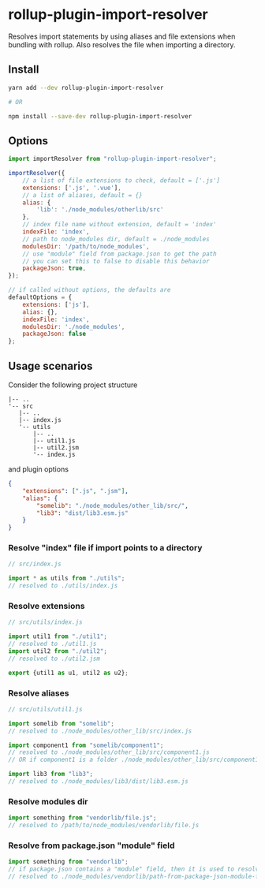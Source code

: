 # rollup-plugin-import-resolver

Resolves import statements by using aliases and file extensions when bundling with rollup.
Also resolves the file when importing a directory.

## Install

```bash
yarn add --dev rollup-plugin-import-resolver

# OR

npm install --save-dev rollup-plugin-import-resolver
```

## Options

```js
import importResolver from "rollup-plugin-import-resolver";

importResolver({
    // a list of file extensions to check, default = ['.js']
    extensions: ['.js', '.vue'],
    // a list of aliases, default = {}
    alias: {
        'lib': './node_modules/otherlib/src'
    },
    // index file name without extension, default = 'index'
    indexFile: 'index',
    // path to node_modules dir, default = ./node_modules
    modulesDir: '/path/to/node_modules',
    // use "module" field from package.json to get the path
    // you can set this to false to disable this behavior
    packageJson: true,
});

// if called without options, the defaults are
defaultOptions = {
    extensions: ['js'],
    alias: {},
    indexFile: 'index',
    modulesDir: './node_modules',
    packageJson: false
};
```

## Usage scenarios

Consider the following project structure

    |-- .. 
    '-- src
       |-- ..
       |-- index.js
       '-- utils
           |-- ..
           |-- util1.js
           |-- util2.jsm
           '-- index.js


and plugin options

```json
{
    "extensions": [".js", ".jsm"],
    "alias": {
        "somelib": "./node_modules/other_lib/src/",
        "lib3": "dist/lib3.esm.js"
    }
}
```

### Resolve "index" file if import points to a directory

```js
// src/index.js

import * as utils from "./utils"; 
// resolved to ./utils/index.js
```

### Resolve extensions

```js
// src/utils/index.js

import util1 from "./util1"; 
// resolved to ./util1.js
import util2 from "./util2"; 
// resolved to ./util2.jsm

export {util1 as u1, util2 as u2};
```

### Resolve aliases

```js
// src/utils/util1.js

import somelib from "somelib";
// resolved to ./node_modules/other_lib/src/index.js

import component1 from "somelib/component1";
// resolved to ./node_modules/other_lib/src/component1.js
// OR if component1 is a folder ./node_modules/other_lib/src/component1/index.js

import lib3 from "lib3";
// resolved to ./node_modules/lib3/dist/lib3.esm.js
```

### Resolve modules dir

```js
import something from "vendorlib/file.js";
// resolved to /path/to/node_modules/vendorlib/file.js
```


### Resolve from package.json "module" field

```js
import something from "vendorlib";
// if package.json contains a "module" field, then it is used to resolve the path
// resolved to ./node_modules/vendorlib/path-from-package-json-module-field.js
```